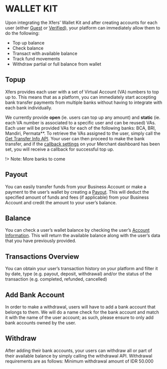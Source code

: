 # WALLET KIT
Upon integrating the Xfers’ Wallet Kit and after creating accounts for each user (either [Guest](/accounts#guest-account) or [Verified](/accounts#verified-account)), your platform can immediately allow them to do the following: 
- Top up balance
- Check balance
- Transact with available balance
- Track fund movements
- Withdraw partial or full balance from wallet

## Topup
Xfers provides each user with a set of Virtual Account (VA) numbers to top up to. This means that as a platform, you can immediately start accepting bank transfer payments from multiple banks without having to integrate with each bank individually.

We currently provide **open** (ie. users can top up any amount) and **static** (ie. each VA number is associated to a specific user and can be reused) VAs. Each user will be provided VAs for each of the following banks: BCA, BRI, Mandiri, Permata**. To retrieve the VAs assigned to the user, simply call the [Get Transfer Info API](https://documenter.getpostman.com/view/5775523/RzZ4qMsX#1a5dcba6-2500-4c08-b104-200404372d48). Your user can then proceed to make the bank transfer, and if the [callback settings](https://id.xfers.com/merchant_settings/callback_settings) on your Merchant dashboard has been set, you will receive a callback for successful top up.

!> Note: More banks to come

## Payout
You can easily transfer funds from your Business Account or make a payment to the user’s wallet by creating a [Payout](https://documenter.getpostman.com/view/5775523/RzZ4qMsX#559c6a32-e74d-4c17-a43e-de5214c6f0b4). This will deduct the specified amount of funds and fees (if applicable) from your Business Account and credit the amount to your user’s balance.


## Balance
You can check a user’s wallet balance by checking the user’s [Account Information](https://documenter.getpostman.com/view/5775523/RzZ4qMsX#d312b220-6d1a-4b72-9fbf-b87b8ed8be53). This will return the available balance along with the user’s data that you have previously provided.

## Transactions Overview
You can obtain your user’s transaction history on your platform and filter it by date,  type (e.g. payout, deposit, withdrawal) and/or the status of the transaction (e.g. completed, refunded, cancelled)


## Add Bank Account
In order to make a withdrawal, users will have to add a bank account that belongs to them. We will do a name check for the bank account and match it with the name of the user account; as such, please ensure to only add bank accounts owned by the user.

## Withdraw
After adding their bank accounts, your users can withdraw all or part of their available balance by simply calling the withdrawal API. Withdrawal requirements are as follows:
Minimum withdrawal amount of IDR 50.000
